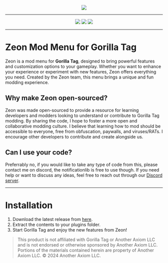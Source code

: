 <p align="center">
  <a href="#"><img src="https://i.imgur.com/CFCwkzN.png"></a>
</p>

---

<p align="center">
  <a href="https://github.com/odinong/Zeon/releases"><img src="https://img.shields.io/github/v/release/odinong/Zeon?label=version&style=for-the-badge"></a>
  <a href="https://github.com/odinong/Zeon/releases/latest"><img src="https://img.shields.io/github/downloads/odinong/Zeon/latest/Zeon.dll?style=for-the-badge"></a>
  <a href="https://discord.gg/9ku2XQq7Wr"><img src="https://img.shields.io/badge/discord-11497%20online-blueviolet?style=for-the-badge"></a>
</p>

---

# Zeon Mod Menu for Gorilla Tag

Zeon is a mod menu for **Gorilla Tag**, designed to bring powerful features and customization options to your gameplay. Whether you want to enhance your experience or experiment with new features, Zeon offers everything you need. Created by the Zeon team, this menu brings a unique and fun modding experience.

## Why make Zeon open-sourced?
Zeon was made open-sourced to provide a resource for learning developers and modders looking to understand or contribute to Gorilla Tag modding. By sharing the code, I hope to foster a more open and collaborative modding culture. I believe that learning how to mod should be accessible to everyone, free from obfuscation, paywalls, and viruses/RATs. I encourage other developers to contribute and create alongside us.

## Can I use your code?
Preferrably no, if you would like to take any type of code from this, please contact me on discord, the notificationlib is free to use though. If you need help or want to discuss any ideas, feel free to reach out through our [Discord server](https://discord.gg/9ku2XQq7Wr).

---

# Installation

1. Download the latest release from [here](https://github.com/odinong/Zeon/releases/latest).
2. Extract the contents to your plugins folder.
3. Start Gorilla Tag and enjoy the new features from Zeon!

> This product is not affiliated with Gorilla Tag or Another Axiom LLC and is not endorsed or otherwise sponsored by Another Axiom LLC. Portions of the materials contained herein are property of Another Axiom LLC. © 2024 Another Axiom LLC.
